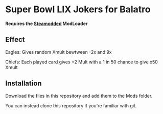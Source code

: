 # Super Bowl LIX Jokers for Balatro

**Requires the [Steamodded](https://github.com/Steamodded/smods) ModLoader**

## Effect

Eagles: Gives random Xmult bewtween -2x and 9x

Chiefs: Each played card gives +2 Mult with a 1 in 50 chance to give x50 Xmult

## Installation

Download the files in this repository and add them to the Mods folder. 

You can instead clone this repository if you're familiar with git. 
